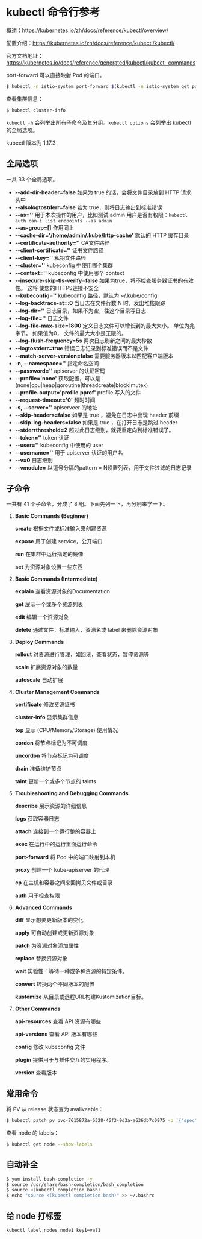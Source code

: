 # kubectl 命令行参考

概述：https://kubernetes.io/zh/docs/reference/kubectl/overview/

配置介绍：https://kubernetes.io/zh/docs/reference/kubectl/kubectl/

官方文档地址：https://kubernetes.io/docs/reference/generated/kubectl/kubectl-commands

port-forward 可以直接映射 Pod 的端口。

```bash
$ kubectl -n istio-system port-forward $(kubectl -n istio-system get pod -l app=jaeger -o jsonpath='{.items[0].metadata.name}') 15032:16686 &
```

查看集群信息：

```bash
$ kubectl cluster-info
```

`kubectl -h` 会列举出所有子命令及其分组。`kubectl options` 会列举出 kubectl 的全局选项。

kubectl 版本为 1.17.3



## 全局选项

一共 33 个全局选项。

- **--add-dir-header=false** 如果为 true 的话，会将文件目录放到 HTTP 请求头中
- **--alsologtostderr=false** 若为 true，则将日志输出到标准错误
- **--as=''** 用于本次操作的用户，比如测试 admin 用户是否有权限：`kubectl auth can-i list endpoints --as admin`
- **--as-group=[]** 作用同上
- **--cache-dir='/home/admin/.kube/http-cache'** 默认的 HTTP 缓存目录
- **--certificate-authority=''** CA文件路径
- **--client-certificate=''** 证书文件路径
- **--client-key=''** 私钥文件路径
- **--cluster=''** kubeconfig 中使用哪个集群
- **--context=''** kubeconfig 中使用哪个 context
- **--insecure-skip-tls-verify=false** 如果为true，将不检查服务器证书的有效性。 这将
  使您的HTTPS连接不安全
- **--kubeconfig=''** kubeconfig 路径，默认为 ~/.kube/config
- **--log-backtrace-at=:0** 当日志在文件行数 N 时，发出堆栈跟踪
- **--log-dir=''** 日志目录，如果不为空，往这个目录写日志
- **--log-file=''** 日志文件
- **--log-file-max-size=1800** 定义日志文件可以增长到的最大大小。 单位为兆字节。 如果值为0，
  文件的最大大小是无限的。
- **--log-flush-frequency=5s** 两次日志刷新之间的最大秒数
- **--logtostderr=true** 错误日志记录到标准错误而不是文件
- **--match-server-version=false** 需要服务器版本以匹配客户端版本
- **-n, --namespace=''** 指定命名空间
- **--password=''** apiserver 的认证密码
- **--profile='none'** 获取配置，可以是：(none|cpu|heap|goroutine|threadcreate|block|mutex)
- **--profile-output='profile.pprof'** profile 写入的文件
- **--request-timeout='0'** 超时时间
- **-s, --server=''** apiserveer 的地址
- **--skip-headers=false** 如果是 true ，避免在日志中出现 header 前缀
- **--skip-log-headers=false** 如果是 true ，在打开日志是跳过 header
- **--stderrthreshold=2** 超过此日志级别，就要重定向到标准错误了。
- **--token=''** token 认证
- **--user=''** kubeconfig 中使用的 user
- **--username=''** 用于 apiserver 认证的用户名
- **--v=0** 日志级别
- **--vmodule=** 以逗号分隔的pattern = N设置列表，用于文件过滤的日志记录



## 子命令

一共有 41 个子命令，分成了 8 组。下面先列一下，再分别来学一下。

1. **Basic Commands (Beginner)**

   **create** 根据文件或标准输入来创建资源

   **expose** 用于创建 service，公开端口

   **run** 在集群中运行指定的镜像

   **set** 为资源对象设置一些东西

2. **Basic Commands (Intermediate)**

   **explain** 查看资源对象的Documentation

   **get** 展示一个或多个资源列表

   **edit** 编辑一个资源对象

   **delete** 通过文件，标准输入，资源名或 label 来删除资源对象

3. **Deploy Commands**

   **rollout** 对资源进行管理，如回滚，查看状态，暂停资源等

   **scale** 扩展资源对象的数量

   **autoscale** 自动扩展

4. **Cluster Management Commands**

   **certificate** 修改资源证书

   **cluster-info** 显示集群信息

   **top** 显示 (CPU/Memory/Storage) 使用情况

   **cordon** 将节点标记为不可调度

   **uncordon** 将节点标记为可调度

   **drain**  准备维护节点

   **taint** 更新一个或多个节点的 taints

5. **Troubleshooting and Debugging Commands**

   **describe** 展示资源的详细信息

   **logs** 获取容器日志

   **attach** 连接到一个运行整的容器上

   **exec** 在运行中的运行里面运行命令

   **port-forward** 将 Pod 中的端口映射到本机

   **proxy** 创建一个 kube-apiserver 的代理

   **cp** 在主机和容器之间来回拷贝文件或目录

   **auth** 用于检查权限

6. **Advanced Commands**

   **diff** 显示想要更新版本的变化

   **apply** 可自动创建或更新资源对象

   **patch** 为资源对象添加属性

   **replace** 替换资源对象

   **wait** 实验性：等待一种或多种资源的特定条件。

   **convert** 转换两个不同版本的配置

   **kustomize** 从目录或远程URL构建Kustomization目标。

7. **Other Commands**

   **api-resources** 查看 API 资源有哪些

   **api-versions** 查看 API 版本有哪些

   **config** 修改 kubeconfig 文件

   **plugin** 提供用于与插件交互的实用程序。

   **version** 查看版本



## 常用命令

将 PV 从 release 状态变为 avaliveable：

````bash
$ kubectl patch pv pvc-7615872a-6328-46f3-9d3a-a636db7c0975 -p '{"spec":{"claimRef": null}}'
````

查看 node 的 labels：

```bash
$ kubectl get node --show-labels
```



## 自动补全

```bash
$ yum install bash-completion -y
$ source /usr/share/bash-completion/bash_completion
$ source <(kubectl completion bash)
$ echo "source <(kubectl completion bash)" >> ~/.bashrc
```



## 给 node 打标签

```
kubectl label nodes node1 key1=val1
```










